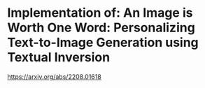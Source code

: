 # Implementation of: An Image is Worth One Word: Personalizing Text-to-Image Generation using Textual Inversion

https://arxiv.org/abs/2208.01618
